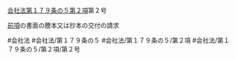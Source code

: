 [会社法第１７９条の５第２項](会社法＿＿＿＿第１７９条の５第２項)第２号

[前項](会社法＿＿＿＿第１７９条の５第１項)の書面の謄本又は抄本の交付の請求


#会社法
#会社法/第１７９条の５
#会社法/第１７９条の５/第２項
#会社法/第１７９条の５/第２項/第２号
